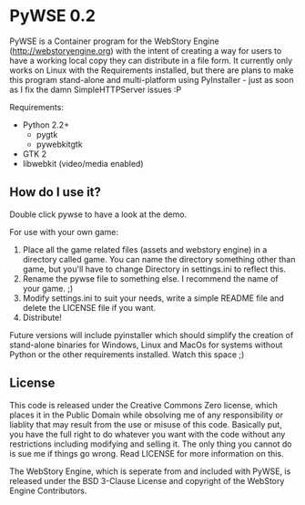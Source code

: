 PyWSE 0.2
=========

PyWSE is a Container program for the WebStory Engine (http://webstoryengine.org) with the intent of creating a way for users to have a working local copy they can distribute in a file form. It currently only works on Linux with the Requirements installed, but there are plans to make this program stand-alone and multi-platform using PyInstaller - just as soon as I fix the damn SimpleHTTPServer issues :P

Requirements:
* Python 2.2+  
  - pygtk
  - pywebkitgtk  
* GTK 2  
* libwebkit (video/media enabled)


How do I use it?
----------------
Double click pywse to have a look at the demo.

For use with your own game:
1. Place all the game related files (assets and webstory engine) in a directory called game. You can name the directory something other than game, but you'll have to change Directory in settings.ini to reflect this.
2. Rename the pywse file to something else. I recommend the name of your game. ;)
3. Modify settings.ini to suit your needs, write a simple README file and delete the LICENSE file if you want.
4. Distribute!

Future versions will include pyinstaller which should simplify the creation of stand-alone binaries for Windows, Linux and MacOs for systems without Python or the other requirements installed. Watch this space ;)


License
-------
This code is released under the Creative Commons Zero license, which places it in the Public Domain while obsolving me of any responsibility or liablity that may result from the use or misuse of this code. Basically put, you have the full right to do whatever you want with the code without any restrictions including modifying and selling it. The only thing you cannot do is sue me if things go wrong. Read LICENSE for more information on this.

The WebStory Engine, which is seperate from and included with PyWSE, is released under the BSD 3-Clause License and copyright of the WebStory Engine Contributors.